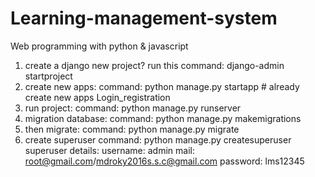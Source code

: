 # Learning-management-system
Web programming with python &amp; javascript
1) create a django new project?
        run this command: django-admin startproject <project name>
2) create new apps:
        command: python manage.py startapp <apps name>
        # already create new apps Login_registration 
3) run project:
        command: python manage.py runserver
4) migration database:
        command: python manage.py makemigrations
5) then migrate:
        command: python manage.py migrate
6) create superuser
        command: python manage.py createsuperuser
superuser details:
        username: admin
        mail: root@gmail.com/mdroky2016s.s.c@gmail.com
        password: lms12345

